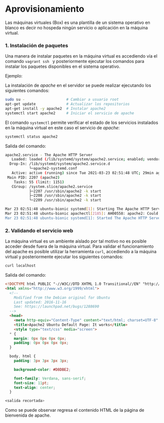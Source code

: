 # Aprovisionamiento

Las máquinas virtuales (Box) es una plantilla de un sistema operativo en blanco es decir no hospeda ningún servicio o aplicación en la máquina virtual.

### 1. Instalación de paquetes

Una manera de instalar paquetes en la máquina virtual es accediendo vía el comando `vagrant ssh ` y posteriormente ejecutar los comandos para instalar los paquetes disponibles en el sistema operativo. 

Ejemplo:

La instalación de *apache* en el servidor se puede realizar ejecutando los siguientes comandos:

```bash
sudo su -                   # Cambiar a usuario root
apt-get update              # Actualizar los repositorios 
apt-get install -y apache2  # Instalar apache2
systemctl start apache2     # Iniciar el servicio de apache
```

El comando `systemctl` permite verificar el estado de los servicios instalados en la máquina virtual en este caso el servicio de *apache*:

```bash
systemctl status apache2
```
Salida del comando:
```bash
apache2.service - The Apache HTTP Server
   Loaded: loaded (/lib/systemd/system/apache2.service; enabled; vendor preset: enabled)
  Drop-In: /lib/systemd/system/apache2.service.d
           └─apache2-systemd.conf
   Active: active (running) since Tue 2021-03-23 02:51:48 UTC; 29min ago
 Main PID: 2207 (apache2)
    Tasks: 55 (limit: 1151)
   CGroup: /system.slice/apache2.service
           ├─2207 /usr/sbin/apache2 -k start
           ├─2208 /usr/sbin/apache2 -k start
           └─2209 /usr/sbin/apache2 -k start

Mar 23 02:51:48 ubuntu-bionic systemd[1]: Starting The Apache HTTP Server...
Mar 23 02:51:48 ubuntu-bionic apachectl[2185]: AH00558: apache2: Could not reliably determine the server's fully qualified domain name, using 127.0.1.
Mar 23 02:51:48 ubuntu-bionic systemd[1]: Started The Apache HTTP Server.

```

### 2. Validando el servicio web

La máquina virtual es un ambiente aíslado por tal motivo no es posible acceder desde fuera de la máquina virtual. Para validar el funcionamiento del apache es posible utilizar la herramienta `curl`, accediendo a la máquina virtual y posteriormente ejecutar los siguientes comandos:

```bash
curl localhost
```
Salida del comando:
```html
<!DOCTYPE html PUBLIC "-//W3C//DTD XHTML 1.0 Transitional//EN" "http://www.w3.org/TR/xhtml1/DTD/xhtml1-transitional.dtd">
<html xmlns="http://www.w3.org/1999/xhtml">
  <!--
    Modified from the Debian original for Ubuntu
    Last updated: 2016-11-16
    See: https://launchpad.net/bugs/1288690
  -->
  <head>
    <meta http-equiv="Content-Type" content="text/html; charset=UTF-8" />
    <title>Apache2 Ubuntu Default Page: It works</title>
    <style type="text/css" media="screen">
  * {
    margin: 0px 0px 0px 0px;
    padding: 0px 0px 0px 0px;
  }

  body, html {
    padding: 3px 3px 3px 3px;

    background-color: #D8DBE2;

    font-family: Verdana, sans-serif;
    font-size: 11pt;
    text-align: center;
  }

<salida recortada>
```

Como se puede observar regresa el contenido HTML de la página de bienvenida de apache.

